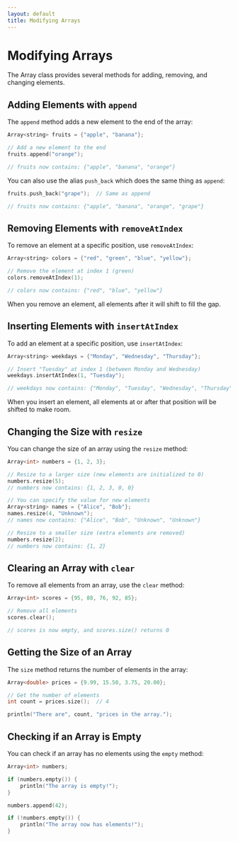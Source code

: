 ```yaml
---
layout: default
title: Modifying Arrays
---
```


# Modifying Arrays

The Array class provides several methods for adding, removing, and changing elements.

## Adding Elements with `append`

The `append` method adds a new element to the end of the array:

```cpp
Array<string> fruits = {"apple", "banana"};

// Add a new element to the end
fruits.append("orange");  

// fruits now contains: {"apple", "banana", "orange"}
```

You can also use the alias `push_back` which does the same thing as `append`:

```cpp
fruits.push_back("grape");  // Same as append

// fruits now contains: {"apple", "banana", "orange", "grape"}
```

## Removing Elements with `removeAtIndex`

To remove an element at a specific position, use `removeAtIndex`:

```cpp
Array<string> colors = {"red", "green", "blue", "yellow"};

// Remove the element at index 1 (green)
colors.removeAtIndex(1);

// colors now contains: {"red", "blue", "yellow"}
```

When you remove an element, all elements after it will shift to fill the gap.

## Inserting Elements with `insertAtIndex`

To add an element at a specific position, use `insertAtIndex`:

```cpp
Array<string> weekdays = {"Monday", "Wednesday", "Thursday"};

// Insert "Tuesday" at index 1 (between Monday and Wednesday)
weekdays.insertAtIndex(1, "Tuesday");

// weekdays now contains: {"Monday", "Tuesday", "Wednesday", "Thursday"}
```

When you insert an element, all elements at or after that position will be shifted to make room.

## Changing the Size with `resize`

You can change the size of an array using the `resize` method:

```cpp
Array<int> numbers = {1, 2, 3};

// Resize to a larger size (new elements are initialized to 0)
numbers.resize(5);
// numbers now contains: {1, 2, 3, 0, 0}

// You can specify the value for new elements
Array<string> names = {"Alice", "Bob"};
names.resize(4, "Unknown");
// names now contains: {"Alice", "Bob", "Unknown", "Unknown"}

// Resize to a smaller size (extra elements are removed)
numbers.resize(2);
// numbers now contains: {1, 2}
```

## Clearing an Array with `clear`

To remove all elements from an array, use the `clear` method:

```cpp
Array<int> scores = {95, 88, 76, 92, 85};

// Remove all elements
scores.clear();

// scores is now empty, and scores.size() returns 0
```

## Getting the Size of an Array

The `size` method returns the number of elements in the array:

```cpp
Array<double> prices = {9.99, 15.50, 3.75, 20.00};

// Get the number of elements
int count = prices.size();  // 4

println("There are", count, "prices in the array.");
```

## Checking if an Array is Empty

You can check if an array has no elements using the `empty` method:

```cpp
Array<int> numbers;

if (numbers.empty()) {
    println("The array is empty!");
}

numbers.append(42);

if (!numbers.empty()) {
    println("The array now has elements!");
}
```

